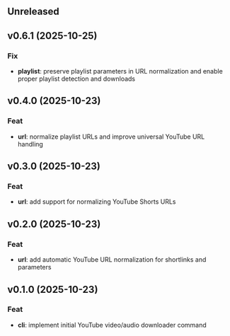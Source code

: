 ## Unreleased

## v0.6.1 (2025-10-25)

### Fix

- **playlist**: preserve playlist parameters in URL normalization and enable proper playlist detection and downloads

## v0.4.0 (2025-10-23)

### Feat

- **url**: normalize playlist URLs and improve universal YouTube URL handling

## v0.3.0 (2025-10-23)

### Feat

- **url**: add support for normalizing YouTube Shorts URLs

## v0.2.0 (2025-10-23)

### Feat

- **url**: add automatic YouTube URL normalization for shortlinks and parameters

## v0.1.0 (2025-10-23)

### Feat

- **cli**: implement initial YouTube video/audio downloader command
